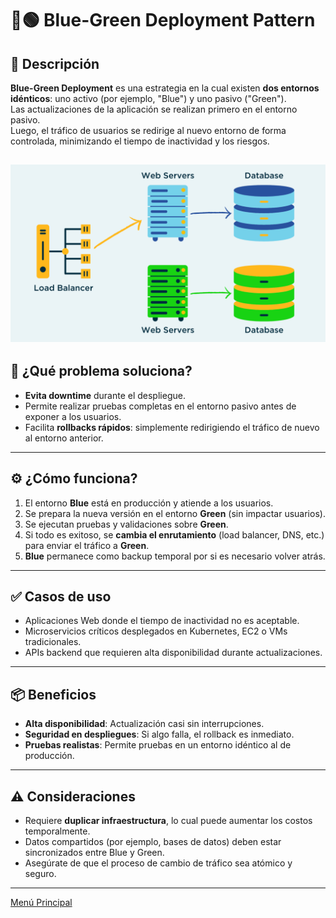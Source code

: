 # 🔵🟢 Blue-Green Deployment Pattern

## 🧩 Descripción

**Blue-Green Deployment** es una estrategia en la cual existen **dos entornos idénticos**: uno activo (por ejemplo, "Blue") y uno pasivo ("Green").  
Las actualizaciones de la aplicación se realizan primero en el entorno pasivo.  
Luego, el tráfico de usuarios se redirige al nuevo entorno de forma controlada, minimizando el tiempo de inactividad y los riesgos.

![Blue-Green Deployment Pattern](../images/blue-green-deployment.png)
---

## 🎯 ¿Qué problema soluciona?

- **Evita downtime** durante el despliegue.
- Permite realizar pruebas completas en el entorno pasivo antes de exponer a los usuarios.
- Facilita **rollbacks rápidos**: simplemente redirigiendo el tráfico de nuevo al entorno anterior.

---

## ⚙️ ¿Cómo funciona?

1. El entorno **Blue** está en producción y atiende a los usuarios.
2. Se prepara la nueva versión en el entorno **Green** (sin impactar usuarios).
3. Se ejecutan pruebas y validaciones sobre **Green**.
4. Si todo es exitoso, se **cambia el enrutamiento** (load balancer, DNS, etc.) para enviar el tráfico a **Green**.
5. **Blue** permanece como backup temporal por si es necesario volver atrás.

---

## ✅ Casos de uso

- Aplicaciones Web donde el tiempo de inactividad no es aceptable.
- Microservicios críticos desplegados en Kubernetes, EC2 o VMs tradicionales.
- APIs backend que requieren alta disponibilidad durante actualizaciones.

---

## 📦 Beneficios

- **Alta disponibilidad**: Actualización casi sin interrupciones.
- **Seguridad en despliegues**: Si algo falla, el rollback es inmediato.
- **Pruebas realistas**: Permite pruebas en un entorno idéntico al de producción.

---

## ⚠️ Consideraciones

- Requiere **duplicar infraestructura**, lo cual puede aumentar los costos temporalmente.
- Datos compartidos (por ejemplo, bases de datos) deben estar sincronizados entre Blue y Green.
- Asegúrate de que el proceso de cambio de tráfico sea atómico y seguro.

---

[Menú Principal](https://github.com/wilfredoha/cloud-architecture-patterns)
